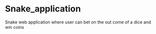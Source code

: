 # Snake_application

Snake web application where user can bet on the out come of a dice and win coins
